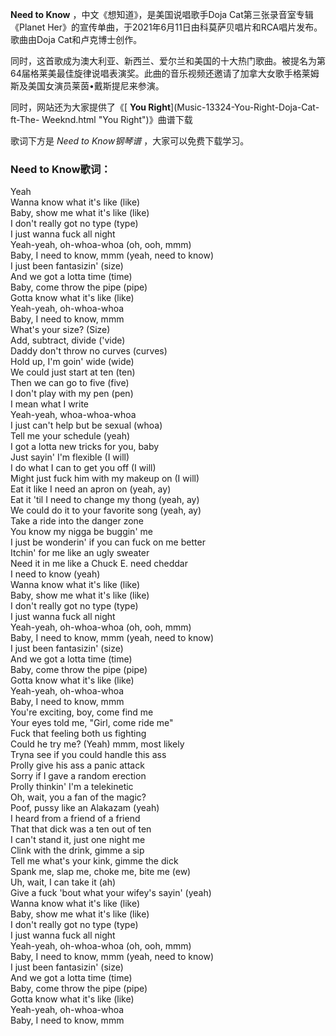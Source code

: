 

**Need to Know** ，中文《想知道》，是美国说唱歌手Doja Cat第三张录音室专辑《Planet
Her》的宣传单曲，于2021年6月11日由科莫萨贝唱片和RCA唱片发布。歌曲由Doja Cat和卢克博士创作。

同时，这首歌成为澳大利亚、新西兰、爱尔兰和美国的十大热门歌曲。被提名为第64届格莱美最佳旋律说唱表演奖。此曲的音乐视频还邀请了加拿大女歌手格莱姆斯及美国女演员莱茵•戴斯提尼来参演。

同时，网站还为大家提供了《[ **You Right**](Music-13324-You-Right-Doja-Cat-ft-The-
Weeknd.html "You Right")》曲谱下载

歌词下方是 _Need to Know钢琴谱_ ，大家可以免费下载学习。

### Need to Know歌词：

Yeah  
Wanna know what it's like (like)  
Baby, show me what it's like (like)  
I don't really got no type (type)  
I just wanna fuck all night  
Yeah-yeah, oh-whoa-whoa (oh, ooh, mmm)  
Baby, I need to know, mmm (yeah, need to know)  
I just been fantasizin' (size)  
And we got a lotta time (time)  
Baby, come throw the pipe (pipe)  
Gotta know what it's like (like)  
Yeah-yeah, oh-whoa-whoa  
Baby, I need to know, mmm  
What's your size? (Size)  
Add, subtract, divide ('vide)  
Daddy don't throw no curves (curves)  
Hold up, I'm goin' wide (wide)  
We could just start at ten (ten)  
Then we can go to five (five)  
I don't play with my pen (pen)  
I mean what I write  
Yeah-yeah, whoa-whoa-whoa  
I just can't help but be sexual (whoa)  
Tell me your schedule (yeah)  
I got a lotta new tricks for you, baby  
Just sayin' I'm flexible (I will)  
I do what I can to get you off (I will)  
Might just fuck him with my makeup on (I will)  
Eat it like I need an apron on (yeah, ay)  
Eat it 'til I need to change my thong (yeah, ay)  
We could do it to your favorite song (yeah, ay)  
Take a ride into the danger zone  
You know my nigga be buggin' me  
I just be wonderin' if you can fuck on me better  
Itchin' for me like an ugly sweater  
Need it in me like a Chuck E. need cheddar  
I need to know (yeah)  
Wanna know what it's like (like)  
Baby, show me what it's like (like)  
I don't really got no type (type)  
I just wanna fuck all night  
Yeah-yeah, oh-whoa-whoa (oh, ooh, mmm)  
Baby, I need to know, mmm (yeah, need to know)  
I just been fantasizin' (size)  
And we got a lotta time (time)  
Baby, come throw the pipe (pipe)  
Gotta know what it's like (like)  
Yeah-yeah, oh-whoa-whoa  
Baby, I need to know, mmm  
You're exciting, boy, come find me  
Your eyes told me, "Girl, come ride me"  
Fuck that feeling both us fighting  
Could he try me? (Yeah) mmm, most likely  
Tryna see if you could handle this ass  
Prolly give his ass a panic attack  
Sorry if I gave a random erection  
Prolly thinkin' I'm a telekinetic  
Oh, wait, you a fan of the magic?  
Poof, pussy like an Alakazam (yeah)  
I heard from a friend of a friend  
That that dick was a ten out of ten  
I can't stand it, just one night me  
Clink with the drink, gimme a sip  
Tell me what's your kink, gimme the dick  
Spank me, slap me, choke me, bite me (ew)  
Uh, wait, I can take it (ah)  
Give a fuck 'bout what your wifey's sayin' (yeah)  
Wanna know what it's like (like)  
Baby, show me what it's like (like)  
I don't really got no type (type)  
I just wanna fuck all night  
Yeah-yeah, oh-whoa-whoa (oh, ooh, mmm)  
Baby, I need to know, mmm (yeah, need to know)  
I just been fantasizin' (size)  
And we got a lotta time (time)  
Baby, come throw the pipe (pipe)  
Gotta know what it's like (like)  
Yeah-yeah, oh-whoa-whoa  
Baby, I need to know, mmm

